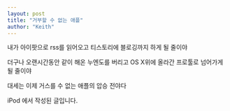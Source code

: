 ```yaml
---
layout: post
title: "거부할 수 없는 애플"
author: "Keith"
---
```


내가 아이팟으로 rss를 읽어오고 티스토리에 블로깅까지 하게 될 줄이야

더구나 오랜시간동안 같이 해온 누엔도를 버리고 OS X위에 올라간 프로툴로 넘어가게 될 줄이야

대세는 이제 거스를 수 없는 애플의 압승 전야다

iPod 에서 작성된 글입니다.

